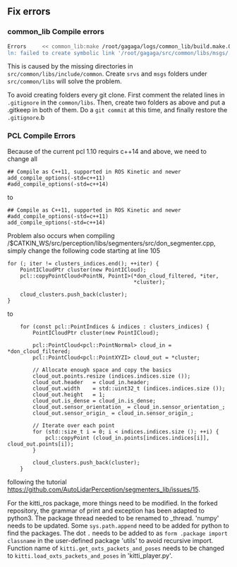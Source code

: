 ## Fix errors 
### common_lib Compile errors
```sh
Errors     << common_lib:make /root/gagaga/logs/common_lib/build.make.000.log                                     
ln: failed to create symbolic link '/root/gagaga/src/common/libs/msgs/../include/common/msgs/autosense_msgs': No such file or directory
```
This is caused by the missing directories in ```src/common/libs/include/common```. Create ```srvs``` and ```msgs``` folders under ```src/common/libs``` will solve the problem. 

To avoid creating folders every git clone. First comment the related lines in ```.gitignore``` in the ```common/libs```. Then, create two folders as above and put a .gitkeep in both of them. Do a ```git commit``` at this time, and finally restore the ```.gitignore```.b

### PCL Compile Errors
Because of the current pcl 1.10 requirs c++14 and above, we need to change all
```
## Compile as C++11, supported in ROS Kinetic and newer
add_compile_options(-std=c++11)
#add_compile_options(-std=c++14)
```
to

```
## Compile as C++11, supported in ROS Kinetic and newer
#add_compile_options(-std=c++11)
add_compile_options(-std=c++14)
```

Problem also occurs when compiling /$CATKIN_WS/src/perception/libs/segmenters/src/don_segmenter.cpp, simply change the following code starting at line 105
```
for (; iter != clusters_indices.end(); ++iter) {
    PointICloudPtr cluster(new PointICloud);
    pcl::copyPointCloud<PointN, PointI>(*don_cloud_filtered, *iter,
                                        *cluster);

    cloud_clusters.push_back(cluster);
}
```
to
```
    for (const pcl::PointIndices & indices : clusters_indices) {
        PointICloudPtr cluster(new PointICloud);

        pcl::PointCloud<pcl::PointNormal> cloud_in = *don_cloud_filtered;
        pcl::PointCloud<pcl::PointXYZI> cloud_out = *cluster;

        // Allocate enough space and copy the basics
        cloud_out.points.resize (indices.indices.size ());
        cloud_out.header   = cloud_in.header;
        cloud_out.width    = std::uint32_t (indices.indices.size ());
        cloud_out.height   = 1;
        cloud_out.is_dense = cloud_in.is_dense;
        cloud_out.sensor_orientation_ = cloud_in.sensor_orientation_;
        cloud_out.sensor_origin_ = cloud_in.sensor_origin_;

        // Iterate over each point
        for (std::size_t i = 0; i < indices.indices.size (); ++i) {
            pcl::copyPoint (cloud_in.points[indices.indices[i]], cloud_out.points[i]);
        }

        cloud_clusters.push_back(cluster);
    }

```
following the tutorial https://github.com/AutoLidarPerception/segmenters_lib/issues/15.

For the kitti_ros package, more things need to be modified.
In the forked repository, the grammar of print and exception has been adapted to python3.
The package thread needed to be renamed to _thread.
'numpy' needs to be updated.
Some ```sys.path.append``` need to be added for python to find the packages.
The dot ```.``` needs to be added to as ```form .package import classname``` in the user-defined package 'utils' to avoid recursive import.
Function name of ```kitti.get_oxts_packets_and_poses``` needs to be changed to ```kitti.load_oxts_packets_and_poses``` in 'kitti_player.py'.